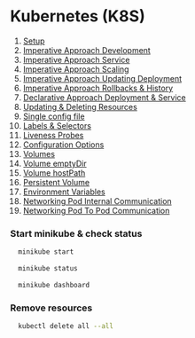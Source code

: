 # Kubernetes (K8S)

1. [Setup](01_setup/README.md)
2. [Imperative Approach Development](02_imperative_approach_deployment/README.md)
3. [Imperative Approach Service](03_imperative_approach_services/README.md)
4. [Imperative Approach Scaling](04_imperative_approach_scaling/README.md)
5. [Imperative Approach Updating Deployment](05_imperative_updating_deployment/README.md)
6. [Imperative Approach Rollbacks & History](06_imperative_rollbacks_history/README.md)
7. [Declarative Approach Deployment & Service](07_declarative_approach_deployment_&_service/README.md)
8. [Updating & Deleting Resources](08_updating_deleting_resources/README.md)
9. [Single config file](09_single_config_file/README.md)
10. [Labels & Selectors](10_labels_&_selectors/README.md)
11. [Liveness Probes](11_liveness_probes/README.md)
12. [Configuration Options](12_configuration_options/README.md)
13. [Volumes](13_volumes/README.md)
14. [Volume emptyDir](14_volume_emptyDir/README.md)
15. [Volume hostPath](15_volume_hostPath/README.md)
16. [Persistent Volume](16_persistent_volume/README.md)
17. [Environment Variables](17_environment_variables/README.md)
18. [Networking Pod Internal Communication](18_networking_pod_internal_communication/README.md)
19. [Networking Pod To Pod Communication](19_networking_pod_to_pod_communication/README.md)

### Start minikube & check status
```bash
  minikube start
  
  minikube status
  
  minikube dashboard
```

### Remove resources
```bash
  kubectl delete all --all
```

